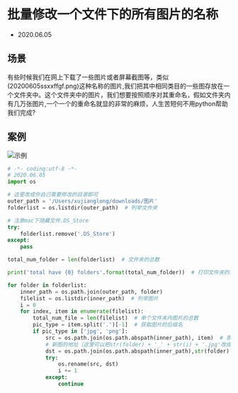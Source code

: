 # 批量修改一个文件下的所有图片的名称

- 2020.06.05

## 场景

有些时候我们在网上下载了一些图片或者屏幕截图等，类似(20200605ssxxffgf.png)这种名称的图片,我们把其中相同类目的一些图存放在一个文件夹中。这个文件夹中的图片，我们想要按照顺序对其重命名，假如文件夹内有几万张图片,一个一个的重命名就显的非常的麻烦，人生苦短何不用python帮助我们完成?

## 案例

![示例](https://img-blog.csdnimg.cn/20200605115756800.png?x-oss-process=image/watermark,type_ZmFuZ3poZW5naGVpdGk,shadow_10,text_aHR0cHM6Ly9ibG9nLmNzZG4ubmV0L3hqbDI3MTMxNA==,size_16,color_FFFFFF,t_70)

```py
# -*- coding:utf-8 -*-
# 2020.06.05
import os

# 这里改成你自己需要修改的目录即可
outer_path = '/Users/xujianglong/downloads/图片'
folderlist = os.listdir(outer_path)  # 列举文件夹

# 注意mac下隐藏文件.DS_Store
try:
    folderlist.remove('.DS_Store')
except:
    pass

total_num_folder = len(folderlist)  # 文件夹的总数

print('total have {0} folders'.format(total_num_folder))  # 打印文件夹的总数

for folder in folderlist:
    inner_path = os.path.join(outer_path, folder)
    filelist = os.listdir(inner_path)  # 列举图片
    i = 0
    for index, item in enumerate(filelist):
        total_num_file = len(filelist)  # 单个文件夹内图片的总数
        pic_type = item.split('.')[-1]  # 获取图片的后缀名
        if pic_type in ['jpg', 'png']:
            src = os.path.join(os.path.abspath(inner_path), item)  # 原图的地址
            # 新图的地址（这里可以把str(folder) + '_' + str(i) + '.jpg'改成你想改的名称）
            dst = os.path.join(os.path.abspath(inner_path),str(folder) + '_' + str(i) + '.' + pic_type)
            try:
                os.rename(src, dst)
                i += 1
            except:
                continue
```